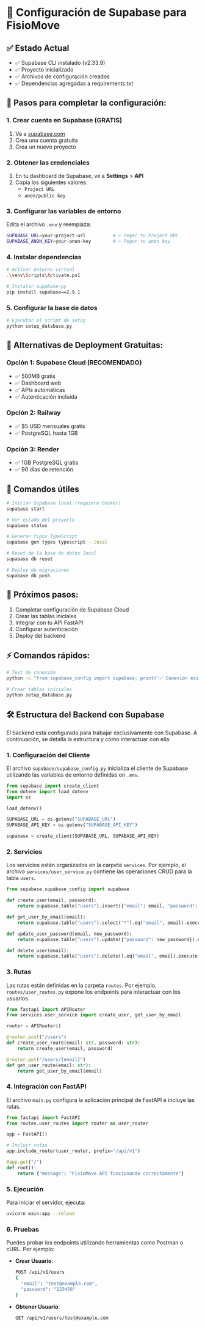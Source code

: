 # 🚀 Configuración de Supabase para FisioMove

## ✅ Estado Actual

- ✅ Supabase CLI instalado (v2.33.9)
- ✅ Proyecto inicializado
- ✅ Archivos de configuración creados
- ✅ Dependencias agregadas a requirements.txt

## 🔧 Pasos para completar la configuración:

### 1. Crear cuenta en Supabase (GRATIS)

1. Ve a [supabase.com](https://supabase.com/)
2. Crea una cuenta gratuita
3. Crea un nuevo proyecto

### 2. Obtener las credenciales

1. En tu dashboard de Supabase, ve a **Settings** > **API**
2. Copia los siguientes valores:
   - `Project URL`
   - `anon/public key`

### 3. Configurar las variables de entorno

Edita el archivo `.env` y reemplaza:

```bash
SUPABASE_URL=your-project-url          # ← Pegar tu Project URL
SUPABASE_ANON_KEY=your-anon-key        # ← Pegar tu anon key
```

### 4. Instalar dependencias

```bash
# Activar entorno virtual
.\venv\Scripts\Activate.ps1

# Instalar supabase-py
pip install supabase==2.9.1
```

### 5. Configurar la base de datos

```bash
# Ejecutar el script de setup
python setup_database.py
```

## 🎯 Alternativas de Deployment Gratuitas:

### Opción 1: Supabase Cloud (RECOMENDADO)

- ✅ 500MB gratis
- ✅ Dashboard web
- ✅ APIs automáticas
- ✅ Autenticación incluida

### Opción 2: Railway

- ✅ $5 USD mensuales gratis
- ✅ PostgreSQL hasta 1GB

### Opción 3: Render

- ✅ 1GB PostgreSQL gratis
- ✅ 90 días de retención

## 🔄 Comandos útiles

```bash
# Iniciar Supabase local (requiere Docker)
supabase start

# Ver estado del proyecto
supabase status

# Generar tipos TypeScript
supabase gen types typescript --local

# Reset de la base de datos local
supabase db reset

# Deploy de migraciones
supabase db push
```

## 📝 Próximos pasos:

1. Completar configuración de Supabase Cloud
2. Crear las tablas iniciales
3. Integrar con tu API FastAPI
4. Configurar autenticación
5. Deploy del backend

## ⚡ Comandos rápidos:

```bash
# Test de conexión
python -c "from supabase_config import supabase; print('✅ Conexión exitosa!')"

# Crear tablas iniciales
python setup_database.py
```

## 🛠️ Estructura del Backend con Supabase

El backend está configurado para trabajar exclusivamente con Supabase. A continuación, se detalla la estructura y cómo interactuar con ella:

### 1. Configuración del Cliente

El archivo `supabase/supabase_config.py` inicializa el cliente de Supabase utilizando las variables de entorno definidas en `.env`.

```python
from supabase import create_client
from dotenv import load_dotenv
import os

load_dotenv()

SUPABASE_URL = os.getenv("SUPABASE_URL")
SUPABASE_API_KEY = os.getenv("SUPABASE_API_KEY")

supabase = create_client(SUPABASE_URL, SUPABASE_API_KEY)
```

### 2. Servicios

Los servicios están organizados en la carpeta `services`. Por ejemplo, el archivo `services/user_service.py` contiene las operaciones CRUD para la tabla `users`.

```python
from supabase.supabase_config import supabase

def create_user(email, password):
    return supabase.table("users").insert({"email": email, "password": password}).execute()

def get_user_by_email(email):
    return supabase.table("users").select("*").eq("email", email).execute()

def update_user_password(email, new_password):
    return supabase.table("users").update({"password": new_password}).eq("email", email).execute()

def delete_user(email):
    return supabase.table("users").delete().eq("email", email).execute()
```

### 3. Rutas

Las rutas están definidas en la carpeta `routes`. Por ejemplo, `routes/user_routes.py` expone los endpoints para interactuar con los usuarios.

```python
from fastapi import APIRouter
from services.user_service import create_user, get_user_by_email

router = APIRouter()

@router.post("/users")
def create_user_route(email: str, password: str):
    return create_user(email, password)

@router.get("/users/{email}")
def get_user_route(email: str):
    return get_user_by_email(email)
```

### 4. Integración con FastAPI

El archivo `main.py` configura la aplicación principal de FastAPI e incluye las rutas.

```python
from fastapi import FastAPI
from routes.user_routes import router as user_router

app = FastAPI()

# Incluir rutas
app.include_router(user_router, prefix="/api/v1")

@app.get("/")
def root():
    return {"message": "FisioMove API funcionando correctamente"}
```

### 5. Ejecución

Para iniciar el servidor, ejecuta:

```bash
uvicorn main:app --reload
```

### 6. Pruebas

Puedes probar los endpoints utilizando herramientas como Postman o cURL. Por ejemplo:

- **Crear Usuario**:

  ```bash
  POST /api/v1/users
  {
    "email": "test@example.com",
    "password": "123456"
  }
  ```

- **Obtener Usuario**:
  ```bash
  GET /api/v1/users/test@example.com
  ```
